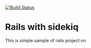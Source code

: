 [![Build Status](https://travis-ci.org/jcalonsoh/rails_sidekiq.svg?branch=master)](https://travis-ci.org/jcalonsoh/rails_sidekiq)

# Rails with sidekiq

This is simple sample of rails project on
